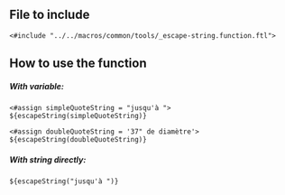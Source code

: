 ## File to include

```ftl
<#include "../../macros/common/tools/_escape-string.function.ftl">
```

## How to use the function
##### With variable:

```ftl
<#assign simpleQuoteString = "jusqu'à ">
${escapeString(simpleQuoteString)}
```

```ftl
<#assign doubleQuoteString = '37" de diamètre'>
${escapeString(doubleQuoteString)}
```

##### With string directly: 
```ftl
${escapeString("jusqu'à ")}
```
